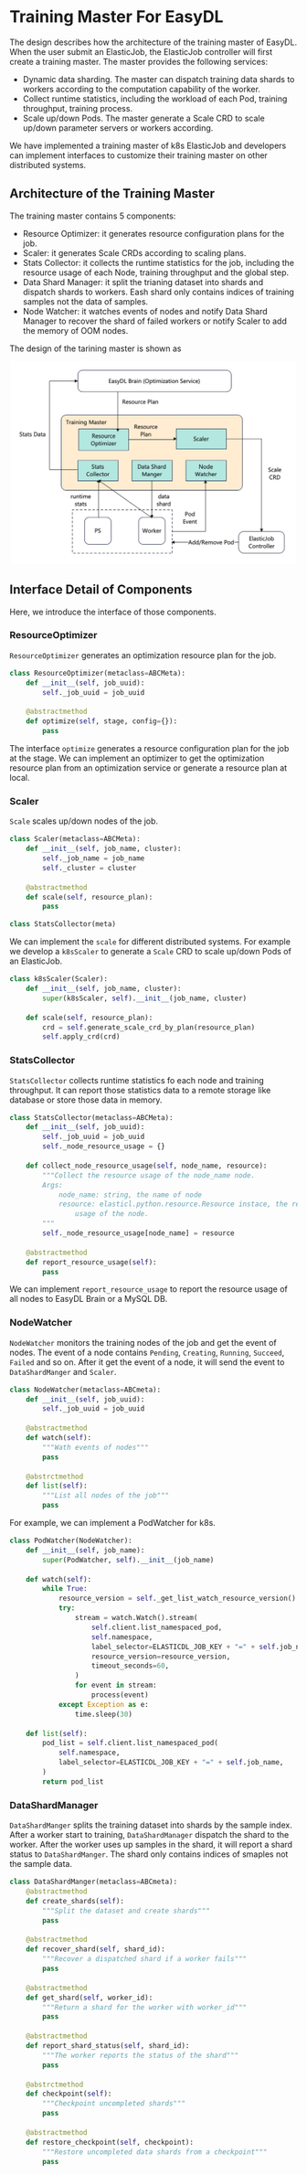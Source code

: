 # Training Master For EasyDL

The design describes how the architecture of the training master of EasyDL.
When the user submit an ElasticJob,
the ElasticJob controller will first create a training master.
The master provides the following services:
- Dynamic data sharding. The master can dispatch training data shards
to workers according to the computation capability of the worker.
- Collect runtime statistics, including the workload of each Pod,
training throughput, training process.
- Scale up/down Pods. The master generate a Scale CRD to scale up/down
parameter servers or workers according.

We have implemented a training master of k8s ElasticJob and developers
can implement interfaces to customize their training master on other
distributed systems.

## Architecture of the Training Master

The training master contains 5 components:
- Resource Optimizer: it generates resource configuration plans for the job.
- Scaler: it generates Scale CRDs according to scaling plans.
- Stats Collector: it collects the runtime statistics for the job, including
the resource usage of each Node, training throughput and the global step.
- Data Shard Manager: it split the trianing dataset into shards and dispatch
shards to workers. Eash shard only contains indices of training samples not
the data of samples.
- Node Watcher: it watches events of nodes and notify Data Shard Manager to
recover the shard of failed workers or notify Scaler to add the memory
of OOM nodes.

The design of the tarining master is shown as

<div align="center">
<img src="../figures/easydl-master-arch.jpg" alt="Editor" width="500">
</div>

## Interface Detail of Components

Here, we introduce the interface of those components.

### ResourceOptimizer

`ResourceOptimizer` generates an optimization resource plan for the job.

```Python
class ResourceOptimizer(metaclass=ABCMeta):
    def __init__(self, job_uuid):
        self._job_uuid = job_uuid

    @abstractmethod
    def optimize(self, stage, config={}):
        pass
```

The interface `optimize` generates a resource configuration plan for the
job at the stage. We can implement an optimizer to get the optimization
resource plan from an optimization service or generate a resource plan
at local.


### Scaler

`Scale` scales up/down nodes of the job.

```Python
class Scaler(metaclass=ABCMeta):
    def __init__(self, job_name, cluster):
        self._job_name = job_name
        self._cluster = cluster

    @abstractmethod
    def scale(self, resource_plan):
        pass
```

```Python
class StatsCollector(meta)
```

We can implement the `scale` for different distributed systems. For example
we develop a `k8sScaler` to generate a `Scale` CRD to scale up/down Pods
of an ElasticJob.

```Python
class k8sScaler(Scaler):
    def __init__(self, job_name, cluster):
        super(k8sScaler, self).__init__(job_name, cluster)
    
    def scale(self, resource_plan):
        crd = self.generate_scale_crd_by_plan(resource_plan)
        self.apply_crd(crd)
```

### StatsCollector

`StatsCollector` collects runtime statistics fo each node and training
throughput. It can report those statistics data to a remote storage like
database or store those data in memory.

```Python
class StatsCollector(metaclass=ABCMeta):
    def __init__(self, job_uuid):
        self._job_uuid = job_uuid
        self._node_resource_usage = {}

    def collect_node_resource_usage(self, node_name, resource):
        """Collect the resource usage of the node_name node.
        Args:
            node_name: string, the name of node
            resource: elasticl.python.resource.Resource instace, the resource
                usage of the node.
        """
        self._node_resource_usage[node_name] = resource

    @abstractmethod
    def report_resource_usage(self):
        pass
```
We can implement `report_resource_usage` to report the resource usage
of all nodes to EasyDL Brain or a MySQL DB.

### NodeWatcher

`NodeWatcher` monitors the training nodes of the job and get the event
of nodes. The event of a node contains `Pending`, `Creating`, `Running`,
`Succeed`, `Failed` and so on. After it get the event of a node, it will
send the event to `DataShardManger` and `Scaler`.

```Python
class NodeWatcher(metaclass=ABCmeta):
    def __init__(self, job_uuid):
        self._job_uuid = job_uuid

    @abstractmethod
    def watch(self):
        """Wath events of nodes"""
        pass

    @abstrctmethod
    def list(self):
        """List all nodes of the job"""
        pass
```

For example, we can implement a PodWatcher for k8s.

```Python
class PodWatcher(NodeWatcher):
    def __init__(self, job_name):
        super(PodWatcher, self).__init__(job_name)

    def watch(self):
        while True:
            resource_version = self._get_list_watch_resource_version()
            try:
                stream = watch.Watch().stream(
                    self.client.list_namespaced_pod,
                    self.namespace,
                    label_selector=ELASTICDL_JOB_KEY + "=" + self.job_name,
                    resource_version=resource_version,
                    timeout_seconds=60,
                )
                for event in stream:
                    process(event)
            except Exception as e:
                time.sleep(30)

    def list(self):
        pod_list = self.client.list_namespaced_pod(
            self.namespace,
            label_selector=ELASTICDL_JOB_KEY + "=" + self.job_name,
        )
        return pod_list
```

### DataShardManager

`DataShardManger` splits the training dataset into shards by the sample index.
After a worker start to training, `DataShardManager` dispatch the shard
to the worker. After the worker uses up samples in the shard, it will
report a shard status to `DataShardManger`.
The shard only contains indices of smaples not the sample
data. 

```Python
class DataShardManger(metaclass=ABCmeta):
    @abstractmethod
    def create_shards(self):
        """Split the dataset and create shards"""
        pass

    @abstractmethod
    def recover_shard(self, shard_id):
        """Recover a dispatched shard if a worker fails"""
        pass

    @abstractmethod
    def get_shard(self, worker_id):
        """Return a shard for the worker with worker_id"""
        pass

    @abstractmethod
    def report_shard_status(self, shard_id):
        """The worker reports the status of the shard"""
        pass
    
    @abstrctmethod
    def checkpoint(self):
        """Checkpoint uncompleted shards"""
        pass

    @abstractmethod
    def restore_checkpoint(self, checkpoint):
        """Restore uncompleted data shards from a checkpoint"""
        pass
```

